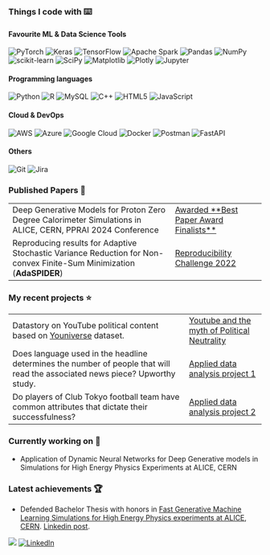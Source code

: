 ### Things I code with :keyboard:

#### Favourite ML & Data Science Tools
  ![PyTorch](https://img.shields.io/badge/PyTorch-%23EE4C2C.svg?style=for-the-badge&logo=PyTorch&logoColor=white)
  ![Keras](https://img.shields.io/badge/Keras-%23D00000.svg?style=for-the-badge&logo=Keras&logoColor=white)
  ![TensorFlow](https://img.shields.io/badge/TensorFlow-%23FF6F00.svg?style=for-the-badge&logo=TensorFlow&logoColor=white)
  ![Apache Spark](https://img.shields.io/badge/Apache%20Spark-FDEE21?style=for-the-badge&logo=apachespark&logoColor=black&color=orange)
  ![Pandas](https://img.shields.io/badge/pandas-%23150458.svg?style=for-the-badge&logo=pandas&logoColor=white)
  ![NumPy](https://img.shields.io/badge/numpy-%23013243.svg?style=for-the-badge&logo=numpy&logoColor=white)
  ![scikit-learn](https://img.shields.io/static/v1?style=for-the-badge&message=scikit-learn&color=222222&logo=scikit-learn&logoColor=F7931E&label=)
  ![SciPy](https://img.shields.io/badge/SciPy-%230C55A5.svg?style=for-the-badge&logo=scipy&logoColor=%white)
  ![Matplotlib](https://img.shields.io/badge/Matplotlib-%23ffffff.svg?style=for-the-badge&logo=Matplotlib&logoColor=black)
  ![Plotly](https://img.shields.io/badge/Plotly-%233F4F75.svg?style=for-the-badge&logo=plotly&logoColor=white)
  ![Jupyter](https://img.shields.io/static/v1?style=for-the-badge&message=Jupyter&color=F37626&logo=Jupyter&logoColor=FFFFFF&label=)

  #### Programming languages
  ![Python](https://img.shields.io/badge/python-3670A0?style=for-the-badge&logo=python&logoColor=ffdd54)
  ![R](https://img.shields.io/badge/r-%23276DC3.svg?style=for-the-badge&logo=r&logoColor=white)
  ![MySQL](https://img.shields.io/badge/mysql-%2300f.svg?style=for-the-badge&logo=mysql&logoColor=white)
  ![C++](https://img.shields.io/badge/c++-%2300599C.svg?style=for-the-badge&logo=c%2B%2B&logoColor=white)
  ![HTML5](https://img.shields.io/badge/html5-%23E34F26.svg?style=for-the-badge&logo=html5&logoColor=white)
  ![JavaScript](https://img.shields.io/badge/javascript-%23323330.svg?style=for-the-badge&logo=javascript&logoColor=%23F7DF1E)

  #### Cloud & DevOps
  ![AWS](https://img.shields.io/badge/AWS-%23FF9900.svg?style=for-the-badge&logo=amazon-aws&logoColor=white)
  ![Azure](https://img.shields.io/badge/azure-%230072C6.svg?style=for-the-badge&logo=microsoftazure&logoColor=white)
  ![Google Cloud](https://img.shields.io/badge/GoogleCloud-%234285F4.svg?style=for-the-badge&logo=google-cloud&logoColor=white)
  ![Docker](https://img.shields.io/badge/docker-%230db7ed.svg?style=for-the-badge&logo=docker&logoColor=white)
  ![Postman](https://img.shields.io/badge/Postman-FF6C37?style=for-the-badge&logo=postman&logoColor=white)
  ![FastAPI](https://img.shields.io/badge/FastAPI-005571?style=for-the-badge&logo=fastapi)
  
  #### Others
  ![Git](https://img.shields.io/badge/git-%23F05033.svg?style=for-the-badge&logo=git&logoColor=white)
  ![Jira](https://img.shields.io/badge/jira-%230A0FFF.svg?style=for-the-badge&logo=jira&logoColor=white)

### Published Papers :newspaper:
<table>
  <tr>
    <td>Deep Generative Models for Proton Zero Degree Calorimeter Simulations in ALICE, CERN, PPRAI 2024 Conference</td>
    <td>
      <a href="https://pp-rai.pl/en/general-information/best-paper-award" target="_blank">Awarded **Best Paper Award Finalists**</a>
    </td>
  </tr>
  <tr>
    <td>Reproducing results for Adaptive Stochastic Variance Reduction for Non-convex Finite-Sum Minimization (<b>AdaSPIDER</b>)</td>
    <td><a href="adaptive_stochastic_variance.pdf" target="_blank">Reproducibility Challenge 2022</a></td>
  </tr>
</table>

### My recent projects ⭐

<table>
  <tr>
    <td>Datastory on YouTube political content based on <a href="https://github.com/epfl-dlab/YouNiverse" target="_blank">Youniverse</a> dataset.</td>
    <td><a href="https://outliersprojects.github.io" target="_blank">Youtube and the myth of Political Neutrality</a>
  </tr>  
  <tr>
    <td>Does language used in the headline determines the number of people that will read the associated news piece? Upworthy study.</td>
    <td><a href="https://github.com/patrick-bedkowski/Applied-Data-Analysis/tree/main/article%20headlines%20upworthy%20study" target="_blank">Applied data analysis project 1</a>
  </tr>
  <tr>
    <td>Do players of Club Tokyo football team have common attributes that dictate their successfulness?</td>
    <td><a href="https://github.com/patrick-bedkowski/Applied-Data-Analysis/tree/main/Club%20Tokyo%20football%20team%20analysis" target="_blank">Applied data analysis project 2</a>
  </tr>
</table>

### Currently working on 🔬
* Application of Dynamic Neural Networks for Deep Generative models in Simulations for High Energy Physics Experiments at ALICE, CERN

### Latest achievements 🏆
* Defended Bachelor Thesis with honors in <a href="https://github.com/patrick-bedkowski/Generative-Models-for-CERN-Fast-Simulations" target="_blank">Fast Generative Machine Learning Simulations for High Energy Physics experiments at ALICE, CERN</a>. <a href="https://www.linkedin.com/posts/patryk-bedkowski_generativeai-activity-7163174091519209472-Bz2Q?utm_source=share&utm_medium=member_desktop" target="_blank">Linkedin post</a>.

![](https://komarev.com/ghpvc/?username=patrick-bedkowski)
[![Linkedln](https://img.shields.io/badge/LinkedIn-0077B5?style=flat-square&logo=linkedin&logoColor=white)](https://www.linkedin.com/in/patryk-bedkowski/)
